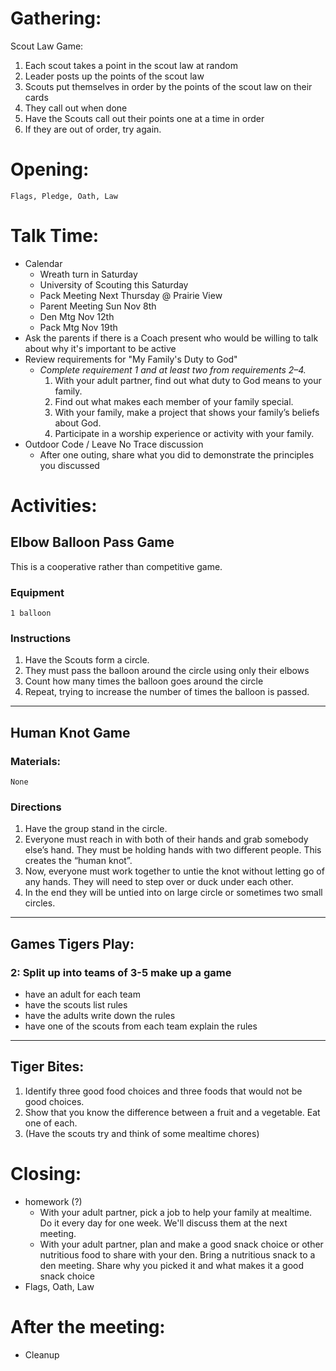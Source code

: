 Gathering:
========
Scout Law Game:
  1. Each scout takes a point in the scout law at random
  2. Leader posts up the points of the scout law
  3. Scouts put themselves in order by the points of the scout law on their cards
  4. They call out when done
  5. Have the Scouts call out their points one at a time in order
  6. If they are out of order, try again.

Opening:
=======
    Flags, Pledge, Oath, Law

Talk Time:
=========
* Calendar
  * Wreath turn in Saturday
  * University of Scouting this Saturday
  * Pack Meeting Next Thursday @ Prairie View
  * Parent Meeting Sun Nov 8th
  * Den Mtg Nov 12th
  * Pack Mtg Nov 19th
* Ask the parents if there is a Coach present who would be willing to talk about why it's important to be active
* Review requirements for "My Family's Duty to God"
  * _Complete requirement 1 and at least two from requirements 2–4._
    1. With your adult partner, find out what duty to God means to your family.
    2. Find out what makes each member of your family special.
    3. With your family, make a project that shows your family’s beliefs about God.
    4. Participate in a worship experience or activity with your family.
* Outdoor Code / Leave No Trace discussion
  * After one outing, share what you did to demonstrate the principles you discussed

Activities:
=====
Elbow Balloon Pass Game
-------
  This is a cooperative rather than competitive game.

  ### Equipment

    1 balloon

  ### Instructions
  1. Have the Scouts form a circle.
  2. They must pass the balloon around the circle using only their elbows
  3. Count how many times the balloon goes around the circle
  4. Repeat, trying to increase the number of times the balloon is passed.

-----

Human Knot Game
-----
  ### Materials:
    None
  ### Directions
  1. Have the group stand in the circle.
  2. Everyone must reach in with both of their hands and grab somebody else’s hand. They must be holding hands with two different people. This creates the “human knot”.
  3. Now, everyone must work together to untie the knot without letting go of any hands. They will need to step over or duck under each other.
  4. In the end they will be untied into on large circle or sometimes two small circles.

-----

Games Tigers Play:
------

  ### 2: Split up into teams of 3-5 make up a game
  * have an adult for each team
  * have the scouts list rules
  * have the adults write down the rules
  * have one of the scouts from each team explain the rules

-----

Tiger Bites:
------

1. Identify three good food choices and three foods that would not be good choices.
2. Show that you know the difference between a fruit and a vegetable. Eat one
of each.
3. (Have the scouts try and think of some mealtime chores)

Closing:
=====
  * homework (?)
    * With your adult partner, pick a job to help your family at mealtime. Do it every day for one week. We'll discuss them at the next meeting.
    * With your adult partner, plan and make a good snack choice or other nutritious food to share
with your den. Bring a nutritious snack to a den meeting. Share why you picked it and what makes it a good snack choice
  * Flags, Oath, Law

After the meeting:
=======
  * Cleanup
